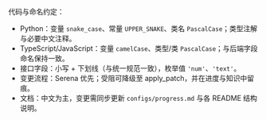 代码与命名约定：
- Python：变量 `snake_case`、常量 `UPPER_SNAKE`、类名 `PascalCase`；类型注解与必要中文注释。
- TypeScript/JavaScript：变量 `camelCase`、类型/类 `PascalCase`；与后端字段命名保持一致。
- 接口字段：小写 + 下划线（与统一规范一致），枚举值 `'num'`、`'text'`。
- 变更流程：Serena 优先；受阻可降级至 apply_patch，并在进度与知识中留痕。
- 文档：中文为主，变更需同步更新 `configs/progress.md` 与各 README 结构说明。